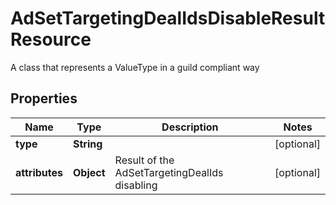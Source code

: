 

# AdSetTargetingDealIdsDisableResultResource

A class that represents a ValueType in a guild compliant way

## Properties

Name | Type | Description | Notes
------------ | ------------- | ------------- | -------------
**type** | **String** |  |  [optional]
**attributes** | **Object** | Result of the AdSetTargetingDealIds disabling |  [optional]




